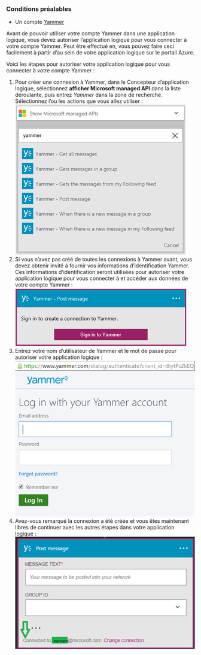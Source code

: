 ### <a name="prerequisites"></a>Conditions préalables
- Un compte [Yammer](https://www.yammer.com/) 

Avant de pouvoir utiliser votre compte Yammer dans une application logique, vous devez autoriser l’application logique pour vous connecter à votre compte Yammer. Peut être effectué en, vous pouvez faire ceci facilement à partir d’au sein de votre application logique sur le portail Azure. 

Voici les étapes pour autoriser votre application logique pour vous connecter à votre compte Yammer :

1. Pour créer une connexion à Yammer, dans le Concepteur d’application logique, sélectionnez **afficher Microsoft managed API** dans la liste déroulante, puis entrez *Yammer* dans la zone de recherche. Sélectionnez l’ou les actions que vous allez utiliser :  
  ![](./media/connectors-create-api-yammer/yammer-1.png)
2. Si vous n’avez pas créé de toutes les connexions à Yammer avant, vous devez obtenir invité à fournir vos informations d’identification Yammer. Ces informations d’identification seront utilisées pour autoriser votre application logique pour vous connecter à et accéder aux données de votre compte Yammer :  
  ![](./media/connectors-create-api-yammer/yammer-2.png)
3. Entrez votre nom d’utilisateur de Yammer et le mot de passe pour autoriser votre application logique :  
  ![](./media/connectors-create-api-yammer/yammer-3.png)   
4. Avez-vous remarqué la connexion a été créée et vous êtes maintenant libres de continuer avec les autres étapes dans votre application logique :  
  ![](./media/connectors-create-api-yammer/yammer-4.png)   
